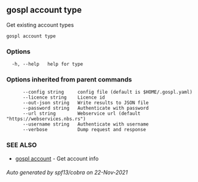 ## gospl account type

Get existing account types

```
gospl account type
```

### Options

```
  -h, --help   help for type
```

### Options inherited from parent commands

```
      --config string     config file (default is $HOME/.gospl.yaml)
      --licence string    Licence id
      --out-json string   Write results to JSON file
      --password string   Authenticate with password
      --url string        Webservice url (default "https://webservices.nbs.rs")
      --username string   Authenticate with username
      --verbose           Dump request and response
```

### SEE ALSO

* [gospl account](gospl_account.md)	 - Get account info

###### Auto generated by spf13/cobra on 22-Nov-2021
